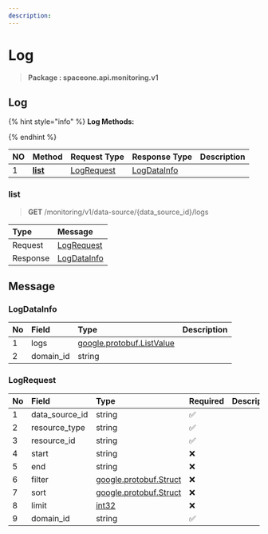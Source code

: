 ```yaml
---
description:  
---
```

# Log

>  **Package : spaceone.api.monitoring.v1**

## Log

{% hint style="info" %}
**Log Methods:**

{%  endhint %}


| NO |  Method | Request Type | Response Type | Description |
| :--- | :--- | :--- | :--- | :--- |
| 1 | [**list**](log.md#list)|   [LogRequest](log.md#logrequest) |   [LogDataInfo](log.md#logdatainfo) |  | 
 

 
### list
> **GET** /monitoring/v1/data-source/{data_source_id}/logs
>


| Type | Message |
| :--- | :--- |
| Request | [LogRequest](log.md#logrequest) |
| Response |  [LogDataInfo](log.md#logdatainfo)  |


## 

## Message

### LogDataInfo
| No | Field | Type |  Description |
| :--- | :--- | :--- | :--- |
| 1 | logs |[google.protobuf.ListValue](https://developers.google.com/protocol-buffers/docs/reference/overview) | |
| 2 | domain_id |string | |

### LogRequest
| No | Field | Type | Required | Description |
| :--- | :--- | :--- | :--- | :--- |
| 1 | data_source_id |string|✅| |
| 2 | resource_type |string|✅| |
| 3 | resource_id |string|✅| |
| 4 | start |string|❌| |
| 5 | end |string|❌| |
| 6 | filter |[google.protobuf.Struct](https://github.com/protocolbuffers/protobuf/blob/master/src/google/protobuf/struct.proto)|❌| |
| 7 | sort |[google.protobuf.Struct](https://github.com/protocolbuffers/protobuf/blob/master/src/google/protobuf/struct.proto)|❌| |
| 8 | limit |[int32](https://github.com/protocolbuffers/protobuf/blob/master/src/google/protobuf/type.proto)|❌| |
| 9 | domain_id |string|✅| |
